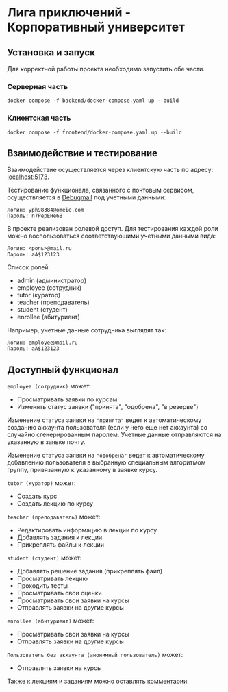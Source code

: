 # Лига приключений - Корпоративный университет

## Установка и запуск
Для корректной работы проекта необходимо запустить обе части.

### Серверная часть
```
docker compose -f backend/docker-compose.yaml up --build 
```

### Клиентская часть
```
docker compose -f frontend/docker-compose.yaml up --build
```

## Взаимодействие и тестирование
Взаимодействие осуществляется через клиентскую часть по адресу: [localhost:5173](http://localhost:5173).

Тестирование функционала, связанного с почтовым сервисом, осуществляется в [Debugmail](https://app.debugmail.io/app/teams/linguine/projects/adventure-league) под учетными данными:
```
Логин: yph98384@omeie.com
Пароль: n7PepEHe6B
```

В проекте реализован ролевой доступ. Для тестирования каждой роли можно воспользоваться соответствующими учетными данными вида:
```
Логин: <роль>@mail.ru
Пароль: aA$123123
```

Список ролей:
- admin (администратор)
- employee (сотрудник)
- tutor (куратор)
- teacher (преподаватель)
- student (студент)
- enrollee (абитуриент)

Например, учетные данные сотрудника выглядят так:
```
Логин: employee@mail.ru
Пароль: aA$123123
```

## Доступный функционал
`employee (сотрудник)` может:
- Просматривать заявки по курсам
- Изменять статус заявки ("принята", "одобрена", "в резерве")

Изменение статуса заявки на `"принята"` ведет к автоматическому созданию аккаунта пользователя (если у него еще нет аккаунта) со случайно сгенерированным паролем. Учетные данные отправляются на указанную в заявке почту.

Изменение статуса заявки на `"одобрена"` ведет к автоматическому добавлению пользователя в выбранную специальным алгоритмом группу, привязанную к указанному в заявке курсу.

`tutor (куратор)` может:
- Создать курс
- Создать лекцию по курсу

`teacher (преподаватель)` может:
- Редактировать информацию в лекции по курсу
- Добавлять задания к лекции
- Прикреплять файлы к лекции

`student (студент)` может:
- Добавлять решение задания (прикреплять файл)
- Просматривать лекцию
- Проходить тесты
- Просматривать свои оценки
- Просматривать свои заявки на курсы
- Отправлять заявки на другие курсы

`enrollee (абитуриент)` может:
- Просматривать свои заявки на курсы
- Отправлять заявки на другие курсы

`Пользователь без аккаунта (анонимный пользователь)` может: 
- Отправлять заявки на курсы

Также к лекциям и заданиям можно оставлять комментарии.
